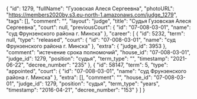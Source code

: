 {
    "id": 1279,
    "fullName": "Гузовская Алеся Сергеевна",
    "photoURL": "https://members2020by.s3.eu-north-1.amazonaws.com/judge_1279",
    "tags": [],
    "comment": "",
    "layout": "judge",
    "title": "Судья Гузовская Алеся Сергеевна",
    "court": null,
    "previousCourt": {
        "id": "07-008-03-01",
        "name": "суд Фрунзенского района г. Минска"
    },
    "career": [
        {
            "id": 5232,
            "term": null,
            "type": "released",
            "court": {
                "id": "07-008-03-01",
                "name": "суд Фрунзенского района г. Минска"
            },
            "extra": {
                "judge_id": 3953
            },
            "comment": "истечение срока полномочий",
            "house_id": "07-008-03-01",
            "judge_id": 1279,
            "position": "судья",
            "term_type": "",
            "timestamp": "2021-06-22",
            "decree_number": "235"
        },
        {
            "id": 58147,
            "term": 5,
            "type": "appointed",
            "court": {
                "id": "07-008-03-01",
                "name": "суд Фрунзенского района г. Минска"
            },
            "extra": [],
            "comment": "",
            "house_id": "07-008-03-01",
            "judge_id": 1279,
            "position": "судья",
            "term_type": "years",
            "timestamp": "2016-04-21",
            "decree_number": "153"
        }
    ]
}